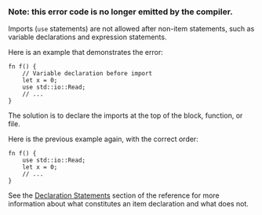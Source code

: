 ### Note: this error code is no longer emitted by the compiler.

Imports (`use` statements) are not allowed after non-item statements, such as
variable declarations and expression statements.

Here is an example that demonstrates the error:

```
fn f() {
    // Variable declaration before import
    let x = 0;
    use std::io::Read;
    // ...
}
```

The solution is to declare the imports at the top of the block, function, or
file.

Here is the previous example again, with the correct order:

```
fn f() {
    use std::io::Read;
    let x = 0;
    // ...
}
```

See the [Declaration Statements][declaration-statements] section of the
reference for more information about what constitutes an item declaration
and what does not.

[declaration-statements]: https://doc.rust-lang.org/reference/statements.html#declaration-statements
